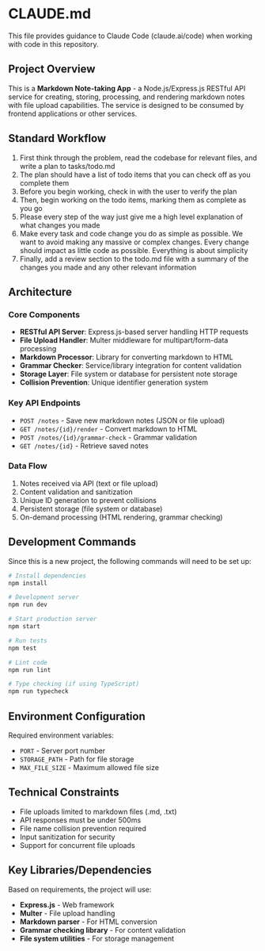 # CLAUDE.md

This file provides guidance to Claude Code (claude.ai/code) when working with code in this repository.

## Project Overview

This is a **Markdown Note-taking App** - a Node.js/Express.js RESTful API service for creating, storing, processing, and rendering markdown notes with file upload capabilities. The service is designed to be consumed by frontend applications or other services.

## Standard Workflow

1. First think through the problem, read the codebase for relevant files, and write a plan to tasks/todo.md
2. The plan should have a list of todo items that you can check off as you complete them
3. Before you begin working, check in with the user to verify the plan
4. Then, begin working on the todo items, marking them as complete as you go
5. Please every step of the way just give me a high level explanation of what changes you made
6. Make every task and code change you do as simple as possible. We want to avoid making any massive or complex changes. Every change should impact as little code as possible. Everything is about simplicity
7. Finally, add a review section to the todo.md file with a summary of the changes you made and any other relevant information

## Architecture

### Core Components

- **RESTful API Server**: Express.js-based server handling HTTP requests
- **File Upload Handler**: Multer middleware for multipart/form-data processing
- **Markdown Processor**: Library for converting markdown to HTML
- **Grammar Checker**: Service/library integration for content validation
- **Storage Layer**: File system or database for persistent note storage
- **Collision Prevention**: Unique identifier generation system

### Key API Endpoints

- `POST /notes` - Save new markdown notes (JSON or file upload)
- `GET /notes/{id}/render` - Convert markdown to HTML
- `POST /notes/{id}/grammar-check` - Grammar validation
- `GET /notes/{id}` - Retrieve saved notes

### Data Flow

1. Notes received via API (text or file upload)
2. Content validation and sanitization
3. Unique ID generation to prevent collisions
4. Persistent storage (file system or database)
5. On-demand processing (HTML rendering, grammar checking)

## Development Commands

Since this is a new project, the following commands will need to be set up:

```bash
# Install dependencies
npm install

# Development server
npm run dev

# Start production server
npm start

# Run tests
npm test

# Lint code
npm run lint

# Type checking (if using TypeScript)
npm run typecheck
```

## Environment Configuration

Required environment variables:

- `PORT` - Server port number
- `STORAGE_PATH` - Path for file storage
- `MAX_FILE_SIZE` - Maximum allowed file size

## Technical Constraints

- File uploads limited to markdown files (.md, .txt)
- API responses must be under 500ms
- File name collision prevention required
- Input sanitization for security
- Support for concurrent file uploads

## Key Libraries/Dependencies

Based on requirements, the project will use:

- **Express.js** - Web framework
- **Multer** - File upload handling
- **Markdown parser** - For HTML conversion
- **Grammar checking library** - For content validation
- **File system utilities** - For storage management
